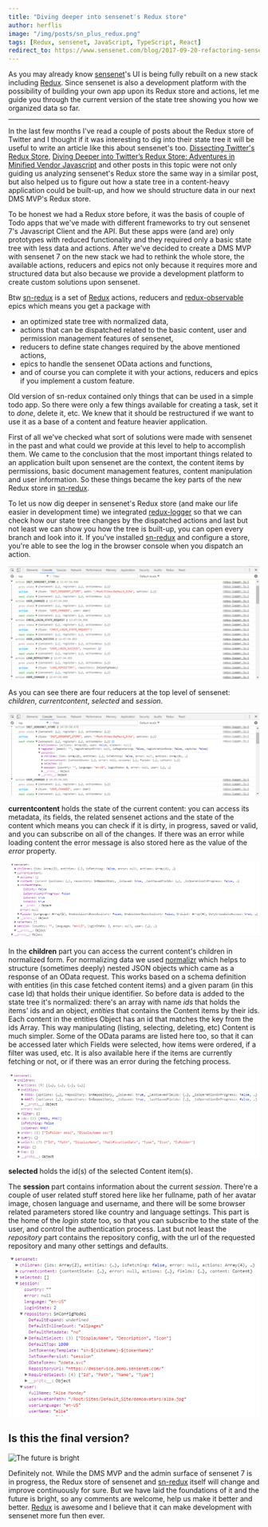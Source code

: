 ```yaml
---
title: "Diving deeper into sensenet's Redux store"
author: herflis
image: "/img/posts/sn_plus_redux.png"
tags: [Redux, sensenet, JavaScript, TypeScript, React]
redirect_to: https://www.sensenet.com/blog/2017-09-20-refactoring-sensenet-redux-store
---
```


As you may already know [sensenet](https://sensenet.com)'s UI is being fully rebuilt on a new stack including [Redux](http://redux.js.org/). Since sensenet is also a development platform with the possibility of building your own app upon its Redux store and actions, let me guide you through the current version of the state tree showing you how we organized data so far.

---
In the last few months I've read a couple of posts about the Redux store of Twitter and I thought if it was interesting to dig into their state tree it will be useful to write an article like this about sensenet's too. [Dissecting Twitter's Redux Store](https://medium.com/statuscode/dissecting-twitters-redux-store-d7280b62c6b1),  [Diving Deeper into Twitter’s Redux Store: Adventures in Minified Vendor Javascript](https://medium.com/@nuncamind/diving-deeper-into-twitters-redux-store-adventures-in-minified-vendor-javascript-67fbac5dc219) and other posts in this topic were not only guiding us analyzing sensenet's Redux store the same way in a similar post, but also helped us to figure out how a state tree in a content-heavy application could be built-up, and how we should structure data in our next DMS MVP's Redux store.

To be honest we had a Redux store before, it was the basis of couple of Todo apps that we've made with different frameworks to try out sensenet 7's Javascript Client and the API. But these apps were (and are) only prototypes with reduced functionality and they required only a basic state tree with less data and actions. After we've decided to create a DMS MVP with sensenet 7 on the new stack we had to rethink the whole store, the available actions, reducers and epics not only because it requires more and structured data but also because we provide a development platform to create custom solutions upon sensenet.

Btw [sn-redux](https://github.com/SenseNet/sn-redux) is a set of [Redux](http://redux.js.org/) actions, reducers and [redux-observable](https://redux-observable.js.org/) epics which means you get a package with 
- an optimized state tree with normalized data, 
- actions that can be dispatched related to the basic content, user and permission management features of sensenet,
- reducers to define state changes required by the above mentioned actions,
- epics to handle the sensenet OData actions and functions,
- and of course you can complete it with your actions, reducers and epics if you implement a custom feature.

Old version of sn-redux contained only things that can be used in a simple todo app. So there were only a few things available for creating a task, set it to *done*, delete it, etc. We knew that it should be restructured if we want to use it as a base of a content and feature heavier application.

First of all we've checked what sort of solutions were made with sensenet in the past and what could we provide at this level to help to accomplish them. We came to the conclusion that the most important things related to an application built upon sensenet are the context, the content items by permissions, basic document management features, content manipulation and user information. So these things became the key parts of the new Redux store in [sn-redux](https://github.com/SenseNet/sn-redux).

To let us now dig deeper in sensenet's Redux store (and make our life easier in development time) we integrated [redux-logger](https://github.com/evgenyrodionov/redux-logger) so that we can check how our state tree changes by the dispatched actions and last but not least we can show you how the tree is built-up, you can open every branch and look into it. If you've installed [sn-redux](https://github.com/SenseNet/sn-redux) and configure a store, you're able to see the log in the browser console when you dispatch an action.

![redux-logger in browser console](/img/posts/redux-logger.png)

As you can see there are four reducers at the top level of sensenet: *children*, *currentcontent*, *selected* and *session*.

![redux-logger in browser console](/img/posts/sensenet-reducer.png)

**currentcontent** holds the state of the current content: you can access its metadata, its fields, the related sensenet actions and the state of the content which means you can check if it is dirty, in progress, saved or valid, and you can subscribe on all of the changes. If there was an error while loading content the error message is also stored here as the value of the *error* property.

![current content](/img/posts/currentcontent-store.png)

In the **children** part you can access the current content's children in normalized form. For normalizing data we used [normalizr](https://github.com/paularmstrong/normalizr) which helps to structure (sometimes deeply) nested JSON objects which came as a response of an OData request. This works based on a schema definition with entities (in this case fetched content items) and a given param (in this case Id) that holds their unique identifier. So before data is added to the state tree it's normalized: there's an array with name *ids* that holds the items' ids and an object, *entities* that contains the Content items by their ids. Each content in the entities Object has an id that matches the key from the ids Array. This way manipulating (listing, selecting, deleting, etc) Content is much simpler. 
Some of the OData params are listed here too, so that it can be accessed later which Fields were selected, how items were ordered, if a filter was used, etc. It is also available here if the items are currently fetching or not, or if there was an error during the fetching process.

![children](/img/posts/children-store.png)

**selected** holds the id(s) of the selected Content item(s).

The **session** part contains information about the current *session*. There're a couple of user related stuff stored here like her fullname, path of her avatar image, chosen language and username, and there will be some browser related parameters stored like country and language settings. 
This part is the home of the *login state* too, so that you can subscribe to the state of the user, and control the authentication process. 
Last but not least the *repository* part contains the repository config, with the url of the requested repository and many other settings and defaults.

![session](/img/posts/session-store.png)

## Is this the final version? 

![The future is bright](/img/posts/thefutureisbright.gif)

Definitely not. While the DMS MVP and the admin surface of sensenet 7 is in progress, the Redux store of sensenet and [sn-redux](https://github.com/SenseNet/sn-redux) itself will change and improve continuously for sure. But we have laid the foundations of it and the future is bright, so any comments are welcome, help us make it better and better. [Redux](http://redux.js.org/) is awesome and I believe that it can make development with sensenet more fun then ever.
